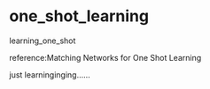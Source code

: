 # one_shot_learning
learning_one_shot

reference:Matching Networks for One Shot Learning


just learninginging……
